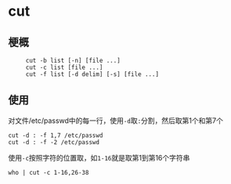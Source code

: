 # cut

## 梗概
```
     cut -b list [-n] [file ...]
     cut -c list [file ...]
     cut -f list [-d delim] [-s] [file ...]
```

## 使用

对文件/etc/passwd中的每一行，使用`-d`取`:`分割，然后取第1个和第7个
```
cut -d : -f 1,7 /etc/passwd
cut -d : -f -2 /etc/passwd
```

使用`-c`按照字符的位置取，如`1-16`就是取第1到第16个字符串
```
who | cut -c 1-16,26-38
```
